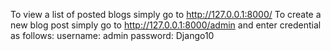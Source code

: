 To view a list of posted blogs simply go to http://127.0.0.1:8000/
To create a new blog post simply go to http://127.0.0.1:8000/admin and enter credential as follows: 
username: admin
password: Django10
